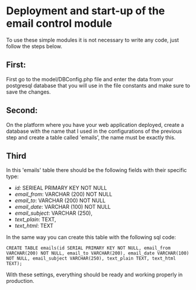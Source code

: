 # Deployment and start-up of the email control module

To use these simple modules it is not necessary to write any code, just follow the steps below.

## First:

First go to the model/DBConfig.php file and enter the data from your postgresql database that you will use in the file constants and make sure to save the changes.

## Second:

On the platform where you have your web application deployed, create a database with the name that I used in the configurations of the previous step and create a table called 'emails', the name must be exactly this.

## Third

In this 'emails' table there should be the following fields with their specific type:

- *id:* SERIEAL PRIMARY KEY NOT NULL
- *email_from*: VARCHAR (200) NOT NULL
- *email_to*: VARCHAR (200) NOT NULL
- *email_date*: VARCHAR (100) NOT NULL
- *email_subject*: VARCHAR (250),
- *text_plain*: TEXT,
- *text_html*: TEXT

In the same way you can create this table with the following sql code:

```
CREATE TABLE emails(id SERIAL PRIMARY KEY NOT NULL, email_from VARCHAR(200) NOT NULL, email_to VARCHAR(200), email_date VARCHAR(100) NOT NULL, email_subject VARCHAR(250), text_plain TEXT, text_html TEXT);
```

With these settings, everything should be ready and working properly in production.